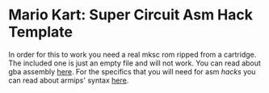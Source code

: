 # Mario Kart: Super Circuit Asm Hack Template
In order for this to work you need a real mksc rom ripped from a cartridge. The included one is just an empty file and will not work.
You can read about gba assembly [here](https://gbadev.net/tonc/asm.html). For the specifics that you will need for asm *hacks* you can read about armips' syntax [here](https://github.com/Kingcom/armips/blob/master/Readme.md).
